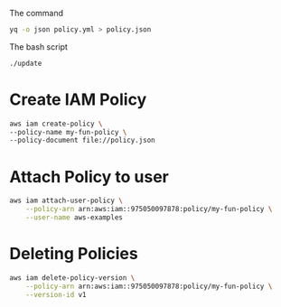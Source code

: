 The command
```sh
yq -o json policy.yml > policy.json
```

The bash script
```sh
./update
```

# Create IAM Policy

```sh
aws iam create-policy \
--policy-name my-fun-policy \
--policy-document file://policy.json
```

# Attach Policy to user

```sh
aws iam attach-user-policy \
    --policy-arn arn:aws:iam::975050097878:policy/my-fun-policy \
    --user-name aws-examples
```

# Deleting Policies

```sh
aws iam delete-policy-version \
    --policy-arn arn:aws:iam::975050097878:policy/my-fun-policy \
    --version-id v1
```